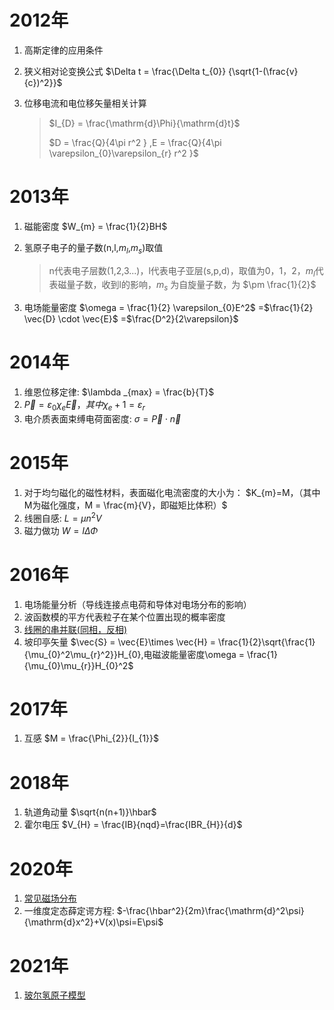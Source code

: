 # 2012年

1. 高斯定律的应用条件

2. 狭义相对论变换公式 $\Delta t = \frac{\Delta t_{0}} {\sqrt{1-(\frac{v}{c})^2}}$

3. 位移电流和电位移矢量相关计算

   > $I_{D} = \frac{\mathrm{d}\Phi}{\mathrm{d}t}$
   >
   > $D = \frac{Q}{4\pi r^2 } ,E = \frac{Q}{4\pi \varepsilon_{0}\varepsilon_{r} r^2 }$

# 2013年

1. 磁能密度 $W_{m} = \frac{1}{2}BH$

2. 氢原子电子的量子数(n,l,$m_{l}$,$m_{s}$)取值

   > n代表电子层数(1,2,3...)，l代表电子亚层(s,p,d)，取值为0，1，2，$m_{l}$代表磁量子数，收到l的影响，$m_{s}$ 为自旋量子数，为 $\pm \frac{1}{2}$

3. 电场能量密度 $\omega = \frac{1}{2} \varepsilon_{0}E^2$ =$\frac{1}{2} \vec{D} \cdot \vec{E}$ =$\frac{D^2}{2\varepsilon}$ 

# 2014年
1. 维恩位移定律: $\lambda _{max} = \frac{b}{T}$ 
2. $\vec{P} = \varepsilon _{0} \chi _{e}\vec{E}，其中\chi_{e} + 1= \varepsilon_{r}$  
3. 电介质表面束缚电荷面密度: $\sigma =  \vec{P} \cdot \vec{n}$

# 2015年
1. 对于均匀磁化的磁性材料，表面磁化电流密度的大小为： $K_{m}=M，（其中M为磁化强度，M = \frac{m}{V}，即磁矩比体积）$  
2. 线圈自感: $L=\mu n^2V$
3. 磁力做功 $W = I\Delta \Phi$
# 2016年
1. 电场能量分析（导线连接点电荷和导体对电场分布的影响）
2. 波函数模的平方代表粒子在某个位置出现的概率密度
3. [线圈的串并联(同相，反相)](https://blog.csdn.net/zhuoqingjoking97298/article/details/113462720) 
4. 坡印亭矢量 $\vec{S} = \vec{E}\times \vec{H} = \frac{1}{2}\sqrt{\frac{1}{\mu_{0}^2\mu_{r}^2}}H_{0},电磁波能量密度\omega = \frac{1}{\mu_{0}\mu_{r}}H_{0}^2$
# 2017年
1. 互感 $M = \frac{\Phi_{2}}{I_{1}}$

# 2018年
1. 轨道角动量 $\sqrt{n(n+1)}\hbar$
2. 霍尔电压 $V_{H} = \frac{IB}{nqd}=\frac{IBR_{H}}{d}$
# 2020年
1. [常见磁场分布](https://zhuanlan.zhihu.com/p/618752812?utm_id=0)
2. 一维度定态薛定谔方程: $-\frac{\hbar^2}{2m}\frac{\mathrm{d}^2\psi}{\mathrm{d}x^2}+V(x)\psi=E\psi$ 
# 2021年
1. [玻尔氢原子模型](https://zhuanlan.zhihu.com/p/615006245?utm_id=0)